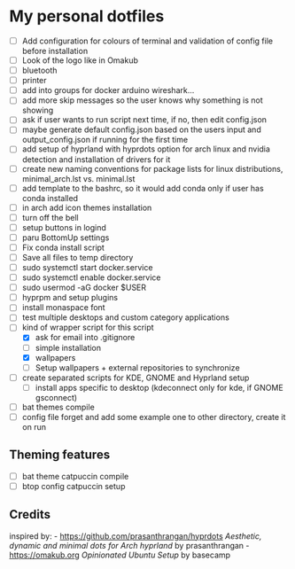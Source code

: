 # My personal dotfiles

- [ ] Add configuration for colours of terminal and validation of config file before installation
- [ ] Look of the logo like in Omakub
- [ ] bluetooth
- [ ] printer
- [ ] add into groups for docker arduino wireshark...
- [ ] add more skip messages so the user knows why something is not showing
- [ ] ask if user wants to run script next time, if no, then edit config.json
- [ ] maybe generate default config.json based on the users input and output_config.json if running for the first time
- [ ] add setup of hyprland with hyprdots option for arch linux and nvidia detection and installation of drivers for it
- [ ] create new naming conventions for package lists for linux distributions, minimal_arch.lst vs. minimal.lst
- [ ] add template to the bashrc, so it would add conda only if user has conda installed
- [ ] in arch add icon themes installation
- [ ] turn off the bell
- [ ] setup buttons in logind
- [ ] paru BottomUp settings
- [ ] Fix conda install script
- [ ] Save all files to temp directory
- [ ] sudo systemctl start docker.service
- [ ] sudo systemctl enable docker.service
- [ ] sudo usermod -aG docker $USER
- [ ] hyprpm and setup plugins
- [ ] install monaspace font
- [ ] test multiple desktops and custom category applications
- [ ] kind of wrapper script for this script
    - [x] ask for email into .gitignore
    - [ ] simple installation
    - [x] wallpapers
    - [ ] Setup wallpapers + external repositories to synchronize
- [ ] create separated scripts for KDE, GNOME and Hyprland setup
    - [ ] install apps specific to desktop (kdeconnect only for kde, if GNOME gsconnect)
- [ ] bat themes compile
- [ ] config file forget and add some example one to other directory, create it on run

## Theming features

- [ ] bat theme catpuccin compile
- [ ] btop config catpuccin setup

## Credits

inspired by:
    - <https://github.com/prasanthrangan/hyprdots> *Aesthetic, dynamic and minimal dots for Arch hyprland* by prasanthrangan
    - <https://omakub.org> *Opinionated Ubuntu Setup* by basecamp
